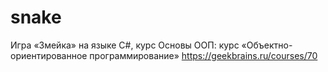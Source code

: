 # snake

Игра «Змейка» на языке C#, курс
Основы ООП: курс «Объектно-ориентированное программирование»
https://geekbrains.ru/courses/70